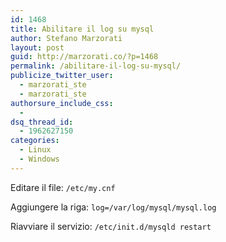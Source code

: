 ```yaml
---
id: 1468
title: Abilitare il log su mysql
author: Stefano Marzorati
layout: post
guid: http://marzorati.co/?p=1468
permalink: /abilitare-il-log-su-mysql/
publicize_twitter_user:
  - marzorati_ste
  - marzorati_ste
authorsure_include_css:
  - 
dsq_thread_id:
  - 1962627150
categories:
  - Linux
  - Windows
---
```

Editare il file: `/etc/my.cnf`

Aggiungere la riga: `log=/var/log/mysql/mysql.log`

Riavviare il servizio: `/etc/init.d/mysqld restart`